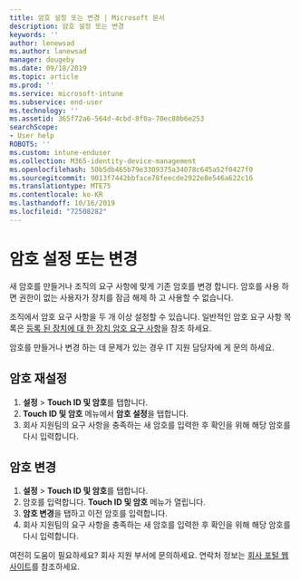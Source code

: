 ```yaml
---
title: 암호 설정 또는 변경 | Microsoft 문서
description: 암호 설정 또는 변경
keywords: ''
author: lenewsad
ms.author: lanewsad
manager: dougeby
ms.date: 09/18/2019
ms.topic: article
ms.prod: ''
ms.service: microsoft-intune
ms.subservice: end-user
ms.technology: ''
ms.assetid: 365f72a6-564d-4cbd-8f0a-70ec80b6e253
searchScope:
- User help
ROBOTS: ''
ms.custom: intune-enduser
ms.collection: M365-identity-device-management
ms.openlocfilehash: 50b5db465b79e3309375a34078c645a52f0427f0
ms.sourcegitcommit: 9013f7442bbface78feecde2922e8e546a622c16
ms.translationtype: MTE75
ms.contentlocale: ko-KR
ms.lasthandoff: 10/16/2019
ms.locfileid: "72508282"
---
```

# <a name="set-or-change-your-passcode"></a>암호 설정 또는 변경

새 암호를 만들거나 조직의 요구 사항에 맞게 기존 암호를 변경 합니다. 암호를 사용 하면 권한이 없는 사용자가 장치를 잠금 해제 하 고 사용할 수 없습니다. 

조직에서 암호 요구 사항을 두 개 이상 설정할 수 있습니다. 일반적인 암호 요구 사항 목록은 [등록 된 장치에 대 한 장치 암호 요구 사항](password-does-not-meet-it-administrator-requirements.md)을 참조 하세요.  

암호를 만들거나 변경 하는 데 문제가 있는 경우 IT 지원 담당자에 게 문의 하세요.  


## <a name="set-your-passcode"></a>암호 재설정

1. **설정** > **Touch ID 및 암호**를 탭합니다.
2. **Touch ID 및 암호** 메뉴에서 **암호 설정**을 탭합니다.
3. 회사 지원팀의 요구 사항을 충족하는 새 암호를 입력한 후 확인을 위해 해당 암호를 다시 입력합니다.

## <a name="change-your-passcode"></a>암호 변경

1. **설정** > **Touch ID 및 암호**를 탭합니다.
2. 암호를 입력합니다. **Touch ID 및 암호** 메뉴가 열립니다.
2. **암호 변경**을 탭하고 이전 암호를 입력합니다.
3. 회사 지원팀의 요구 사항을 충족하는 새 암호를 입력한 후 확인을 위해 해당 암호를 다시 입력합니다.

여전히 도움이 필요하세요? 회사 지원 부서에 문의하세요. 연락처 정보는 [회사 포털 웹 사이트](https://go.microsoft.com/fwlink/?linkid=2010980)를 참조하세요.
